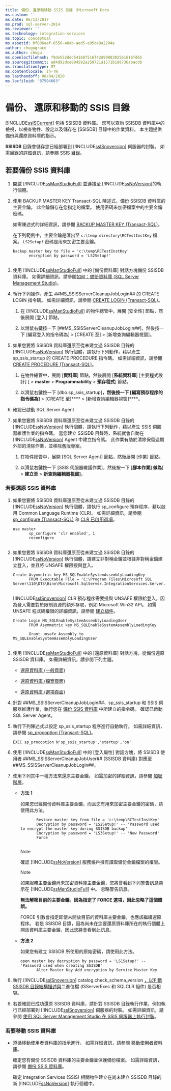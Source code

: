 ```yaml
---
title: 備份、還原和移動 SSIS 目錄 |Microsoft Docs
ms.custom: ''
ms.date: 06/13/2017
ms.prod: sql-server-2014
ms.reviewer: ''
ms.technology: integration-services
ms.topic: conceptual
ms.assetid: bf806aef-8556-48ab-aed5-e95de9a2204e
author: chugugrace
ms.author: chugu
ms.openlocfilehash: f9de552ddd54168f516f42d9988302561616fd65
ms.sourcegitcommit: ad4d92dce894592a259721a1571b1d8736abacdb
ms.translationtype: MT
ms.contentlocale: zh-TW
ms.lasthandoff: 08/04/2020
ms.locfileid: "87594663"
---
```

# <a name="backup-restore-and-move-the-ssis-catalog"></a>備份、 還原和移動的 SSIS 目錄
  [!INCLUDE[ssISCurrent](../includes/ssiscurrent-md.md)] 包括 SSISDB 資料庫。 您可以查詢 SSISDB 資料庫中的檢視，以檢查物件、設定以及儲存在 [SSISDB] 目錄中的作業資料。 本主題提供備份與還原資料庫的指示。  
  
 **SSISDB** 目錄會儲存您已經部署到 [!INCLUDE[ssISnoversion](../includes/ssisnoversion-md.md)] 伺服器的封裝。 如需目錄的詳細資訊，請參閱 [SSIS 目錄](catalog/ssis-catalog.md)。  
  
##  <a name="to-back-up-the-ssis-database"></a><a name="backup"></a> 若要備份 SSIS 資料庫  
  
1.  開啟 [!INCLUDE[ssManStudioFull](../includes/ssmanstudiofull-md.md)] 並連接至 [!INCLUDE[ssNoVersion](../includes/ssnoversion-md.md)]的執行個體。  
  
2.  使用 BACKUP MASTER KEY Transact-SQL 陳述式，備份 SSISDB 資料庫的主要金鑰。 此金鑰儲存在您指定的檔案。 使用密碼來加密檔案中的主要金鑰密碼。  
  
     如需陳述式的詳細資訊，請參閱 [BACKUP MASTER KEY &#40;Transact-SQL&#41;](/sql/t-sql/statements/backup-master-key-transact-sql)。  
  
     在下列範例中，主要金鑰是匯出至 `c:\temp directory\RCTestInstKey` 檔案。 `LS2Setup!` 密碼是用來加密主要金鑰。  
  
    ```  
    backup master key to file = 'c:\temp\RCTestInstKey'  
           encryption by password = 'LS2Setup!'  
  
    ```  
  
3.  使用 [!INCLUDE[ssManStudioFull](../includes/ssmanstudiofull-md.md)] 中的 [備份資料庫] 對話方塊備份 SSISDB 資料庫。 如需詳細資訊，請參閱[如何：備份資料庫 (SQL Server Management Studio)](https://go.microsoft.com/fwlink/?LinkId=231812)。  
  
4.  執行下列操作，產生 ##MS_SSISServerCleanupJobLogin## 的 CREATE LOGIN 指令碼。 如需詳細資訊，請參閱 [CREATE LOGIN &#40;Transact-SQL&#41;](/sql/t-sql/statements/create-login-transact-sql)。  
  
    1.  在 [!INCLUDE[ssManStudioFull](../includes/ssmanstudiofull-md.md)] 的物件總管中，展開 [安全性] 節點，然後展開 [登入] 節點。  
  
    2.  以滑鼠右鍵按一下 [##MS_SSISServerCleanupJobLogin##]，然後按一下 [編寫登入的指令碼為] > [CREATE 至] > [新增查詢編輯器視窗]。  
  
5.  如果您要將 SSISDB 資料庫還原至從未建立過 SSISDB 目錄的 [!INCLUDE[ssNoVersion](../includes/ssnoversion-md.md)] 執行個體，請執行下列動作，藉以產生 sp_ssis_startup 的 CREATE PROCEDURE 指令碼。 如需詳細資訊，請參閱 [CREATE PROCEDURE &#40;Transact-SQL&#41;](/sql/t-sql/statements/create-procedure-transact-sql)。  
  
    1.  在物件總管中，展開 [**資料庫**] 節點，然後展開 [**系統資料庫**] [主要程式設計] [  >  **master**  >  **Programmability**  >  **預存程式**] 節點。  
  
    2.  以滑鼠右鍵按一下 [dbo.sp_ssis_startup]****，然後按一下 [編寫預存程序的指令碼為]**** > [CREATE 至]**** > [新增查詢編輯器視窗]****。  
  
6.  確認已啟動 SQL Server Agent  
  
7.  如果您要將 SSISDB 資料庫還原至從未建立過 SSISDB 目錄的 [!INCLUDE[ssNoVersion](../includes/ssnoversion-md.md)] 執行個體，請執行下列動作，藉以產生 SSIS 伺服器維護作業的指令碼。 當您建立 SSISDB 目錄時，系統就會自動在 [!INCLUDE[ssNoVersion](../includes/ssnoversion-md.md)] Agent 中建立指令碼。 此作業有助於清除保留週期外部的清除作業，並移除舊版專案。  
  
    1.  在物件總管中，展開 [SQL Server Agent] 節點，然後展開 [作業] 節點。  
  
    2.  以滑鼠右鍵按一下 [SSIS 伺服器維護作業]，然後按一下 [**腳本作業] 做為**[  >  **建立至**  >  **新查詢編輯器視窗]**。  
  
### <a name="to-restore-the-ssis-database"></a>若要還原 SSIS 資料庫  
  
1.  如果您要將 SSISDB 資料庫還原至從未建立過 SSISDB 目錄的 [!INCLUDE[ssNoVersion](../includes/ssnoversion-md.md)] 執行個體，請執行 sp_configure 預存程序，藉以啟用 Common Language Runtime (CLR)。 如需詳細資訊，請參閱 [sp_configure &#40;Transact-SQL&#41;](/sql/relational-databases/system-stored-procedures/sp-configure-transact-sql) 和 [CLR 已啟用選項](https://go.microsoft.com/fwlink/?LinkId=231855)。  
  
    ```  
    use master   
           sp_configure 'clr enabled', 1  
           reconfigure  
  
    ```  
  
2.  如果您要將 SSISDB 資料庫還原至從未建立過 SSISDB 目錄的 [!INCLUDE[ssNoVersion](../includes/ssnoversion-md.md)] 執行個體，請建立非對稱金鑰並根據非對稱金鑰建立登入，並且將 UNSAFE 權限授與登入。  
  
    ```  
    Create Asymmetric key MS_SQLEnableSystemAssemblyLoadingKey  
           FROM Executable File = 'C:\Program Files\Microsoft SQL Server\110\DTS\Binn\Microsoft.SqlServer.IntegrationServices.Server.dll'  
  
    ```  
  
     [!INCLUDE[ssISnoversion](../includes/ssisnoversion-md.md)] CLR 預存程序需要授與 UNSAFE 權限給登入，因為登入需要對於限制資源的額外存取，例如 Microsoft Win32 API。 如需 UNSAFE 程式碼權限的詳細資訊，請參閱 [建立組件](../relational-databases/clr-integration/assemblies/creating-an-assembly.md)。  
  
    ```  
    Create Login MS_SQLEnableSystemAssemblyLoadingUser  
           FROM Asymmetric key MS_SQLEnableSystemAssemblyLoadingKey   
  
           Grant unsafe Assembly to MS_SQLEnableSystemAssemblyLoadingUser  
  
    ```  
  
3.  使用 [!INCLUDE[ssManStudioFull](../includes/ssmanstudiofull-md.md)] 中的 [還原資料庫] 對話方塊，從備份還原 SSISDB 資料庫。 如需詳細資訊，請參閱下列主題。  
  
    -   [還原資料庫 &#40;一般頁面&#41;](general-page-of-integration-services-designers-options.md)  
  
    -   [還原資料庫 &#40;檔案頁面&#41;](../relational-databases/backup-restore/restore-database-files-page.md)  
  
    -   [還原資料庫 &#40;選項頁面&#41;](../relational-databases/backup-restore/restore-database-options-page.md)  
  
4.  針對 ##MS_SSISServerCleanupJobLogin##、sp_ssis_startup 和 SSIS 伺服器維護作業，執行您在 [備份 SSIS 資料庫](#backup) 中所建立的指令碼。 確認已啟動 SQL Server Agent。  
  
5.  執行下列陳述式以設定 sp_ssis_startup 程序進行自動執行。 如需詳細資訊，請參閱 [sp_procoption &#40;Transact-SQL&#41;](/sql/relational-databases/system-stored-procedures/sp-procoption-transact-sql)。  
  
    ```  
    EXEC sp_procoption N'sp_ssis_startup','startup','on'  
    ```  
  
6.  使用 [!INCLUDE[ssManStudioFull](../includes/ssmanstudiofull-md.md)] 中的 [登入屬性] 對話方塊，將 SSISDB 使用者 ##MS_SSISServerCleanupJobUser## (SSISDB 資料庫) 對應至 ##MS_SSISServerCleanupJobLogin##。  
  
7.  使用下列其中一種方法來還原主要金鑰。 如需加密的詳細資訊，請參閱 [加密階層](../relational-databases/security/encryption/encryption-hierarchy.md)。  
  
    -   **方法 1**  
  
         如果您已經備份資料庫主要金鑰，而且您有用來加密主要金鑰的密碼，請使用此方法。  
  
        ```  
               Restore master key from file = 'c:\temp\RCTestInstKey'  
               Decryption by password = 'LS2Setup!' -- 'Password used to encrypt the master key during SSISDB backup'  
               Encryption by password = 'LS3Setup!' -- 'New Password'  
               Force  
  
        ```  
  
        > [!NOTE]  
        >  確認 [!INCLUDE[ssNoVersion](../includes/ssnoversion-md.md)] 服務帳戶擁有讀取備份金鑰檔案的權限。  
  
        > [!NOTE]  
        >  如果服務主要金鑰尚未加密資料庫主要金鑰，您將會看到下列警告訊息顯示在 [!INCLUDE[ssManStudioFull](../includes/ssmanstudiofull-md.md)] 中。 忽略警告訊息。  
        >   
        >  **無法解密目前的主要金鑰。因為指定了 FORCE 選項，因此忽略了這個錯誤。**  
        >   
        >  FORCE 引數會指定即使未開放目前的資料庫主要金鑰，也應該繼續還原程序。 若是 SSISDB 目錄，因為尚未在您要還原資料庫所在的執行個體上開放資料庫主要金鑰，因此您將會看到此訊息。  
  
    -   **方法 2**  
  
         如果您有建立 SSISDB 所使用的原始密碼，請使用此方法。  
  
        ```  
        open master key decryption by password = 'LS1Setup!' --'Password used when creating SSISDB'  
               Alter Master Key Add encryption by Service Master Key  
        ```  
  
8.  執行 [!INCLUDE[ssISnoversion](../includes/ssisnoversion-md.md)] catalog.check_schema_version [，以判斷 SSISDB 目錄結構描述與](/sql/integration-services/system-stored-procedures/catalog-check-schema-version)二進位檔 (ISServerExec 和 SQLCLR 組件) 是否相容。  
  
9. 若要確認已成功還原 SSISDB 資料庫，請針對 SSISDB 目錄執行作業，例如執行已經部署到 [!INCLUDE[ssISnoversion](../includes/ssisnoversion-md.md)] 伺服器的封裝。 如需詳細資訊，請參閱 [使用 SQL Server Management Studio 在 SSIS 伺服器上執行封裝](run-a-package-on-the-ssis-server-using-sql-server-management-studio.md)。  
  
### <a name="to-move-the-ssis-database"></a>若要移動 SSIS 資料庫  
  
-   遵循移動使用者資料庫的指示進行。 如需詳細資訊，請參閱 [移動使用者資料庫](../relational-databases/databases/move-user-databases.md)。  
  
     確定您有備份 SSISDB 資料庫的主要金鑰並保護備份檔案。 如需詳細資訊，請參閱 [備份 SSIS 資料庫](#backup)。  
  
     確定 Integration Services (SSIS) 相關物件建立在尚未建立 SSISDB 目錄的新 [!INCLUDE[ssNoVersion](../includes/ssnoversion-md.md)] 執行個體中。  
  
  
